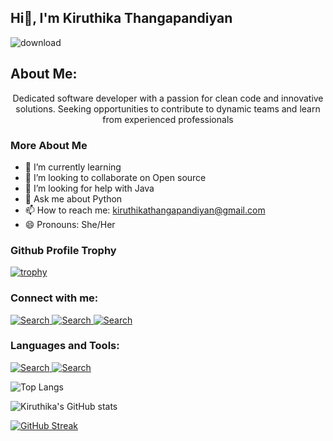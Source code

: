 ## Hi👋, I'm Kiruthika Thangapandiyan

<!--
**kiruthika-t/kiruthika-t** is a ✨ _special_ ✨ repository because its `README.md` (this file) appears on your GitHub profile.

Here are some ideas to get you started:![IMG-20240527-WA0012](https://github.com/user-attachments/assets/17ecf18f-ef53-4493-9a72-737e3c014876)
-->
![download](https://github.com/user-attachments/assets/8bdff0ee-53c7-4458-b6cb-f353108e1872)

About Me:
----
<p align="center">Dedicated software developer with a passion for clean code and innovative solutions. Seeking opportunities to contribute to dynamic teams and learn from experienced professionals</p>

### More About Me
- 🌱 I’m currently learning
- 👯 I’m looking to collaborate on Open source
- 🤔 I’m looking for help with Java
- 💬 Ask me about Python
- 📫 How to reach me: kiruthikathangapandiyan@gmail.com
- 😄 Pronouns: She/Her 

### Github Profile Trophy

[![trophy](https://github-profile-trophy.vercel.app/?username=kiruthika-t&no-bg=true)](https://github.com/ryo-ma/github-profile-trophy)


### Connect with me:

<a href="https://www.linkedin.com/in/kiruthika-t/">
<img src="https://img.icons8.com/?size=40&id=vWcULbkKy3DN&format=png&color=000000" alt="Search">
</a>
<a href="https://www.linkedin.com/in/kiruthika-t/">
<img src="https://img.icons8.com/?size=40&id=65646&format=png&color=000000" alt="Search">
</a>
<a href="https://www.linkedin.com/in/kiruthika-t/">
<img src="https://img.icons8.com/?size=40&id=65646&format=png&color=000000" alt="Search">
</a>

### Languages and Tools:


<a href="https://www.python.org/">
<img src="https://img.icons8.com/?size=40&id=hGdCwhSHUe6L&format=png&color=000000" alt="Search">
</a>
<a href="https://dev.java/learn/">
<img src="https://img.icons8.com/?size=40&id=13679&format=png&color=000000" alt="Search">
</a>


![Top Langs](https://github-readme-stats.vercel.app/api/top-langs/?username=kiruthika-t&exclude_repo=github-readme-stats,kiruthika-t.github.io)


![Kiruthika's GitHub stats](https://github-readme-stats.vercel.app/api?username=kiruthika-t&show_icons=true&theme=radical)

[![GitHub Streak](https://streak-stats.demolab.com/?user=kiruthika-t&theme=dark)](https://git.io/streak-stats)
